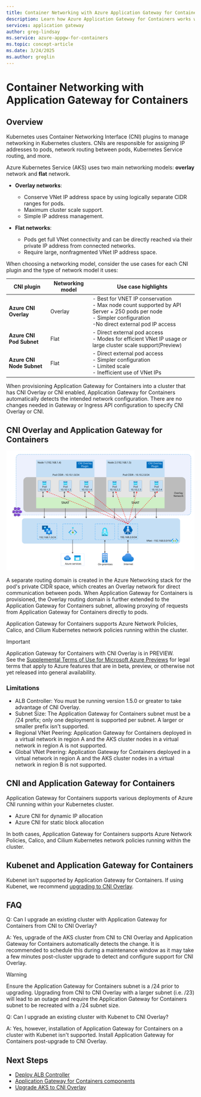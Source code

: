 ```yaml
---
title: Container Networking with Azure Application Gateway for Containers
description: Learn how Azure Application Gateway for Containers works with different container networking interfaces.
services: application gateway
author: greg-lindsay
ms.service: azure-appgw-for-containers
ms.topic: concept-article
ms.date: 3/24/2025
ms.author: greglin
---
```


# Container Networking with Application Gateway for Containers

## Overview

Kubernetes uses Container Networking Interface (CNI) plugins to manage networking in Kubernetes clusters. CNIs are responsible for assigning IP addresses to pods, network routing between pods, Kubernetes Service routing, and more.

Azure Kubernetes Service (AKS) uses two main networking models: **overlay** network and **flat** network.

* **Overlay networks**:
  * Conserve VNet IP address space by using logically separate CIDR ranges for pods.
  * Maximum cluster scale support.
  * Simple IP address management.
  
* **Flat networks**:
  * Pods get full VNet connectivity and can be directly reached via their private IP address from connected networks.
  * Require large, nonfragmented VNet IP address space.

When choosing a networking model, consider the use cases for each CNI plugin and the type of network model it uses:

| CNI plugin | Networking model | Use case highlights |
|-------------|----------------------|-----------------------|
| **Azure CNI Overlay** | Overlay | - Best for VNET IP conservation<br/>- Max node count supported by API Server + 250 pods per node<br/>- Simpler configuration<br/> -No direct external pod IP access |
| **Azure CNI Pod Subnet** | Flat | - Direct external pod access<br/>- Modes for efficient VNet IP usage _or_ large cluster scale support(Preview) |
| **Azure CNI Node Subnet** | Flat | - Direct external pod access<br/>- Simpler configuration <br/>- Limited scale <br/>- Inefficient use of VNet IPs |

When provisioning Application Gateway for Containers into a cluster that has CNI Overlay or CNI enabled, Application Gateway for Containers automatically detects the intended network configuration. There are no changes needed in Gateway or Ingress API configuration to specify CNI Overlay or CNI.

## CNI Overlay and Application Gateway for Containers

![Diagram depicting traffic from the Internet ingressing into Application Gateway for Containers and being sent to backend pods in an overlay network in AKS.](./media/container-networking/application-gateway-for-containers-cni-overlay.svg)

A separate routing domain is created in the Azure Networking stack for the pod's private CIDR space, which creates an Overlay network for direct communication between pods. When Application Gateway for Containers is provisioned, the Overlay routing domain is further extended to the Application Gateway for Containers subnet, allowing proxying of requests from Application Gateway for Containers directly to pods.

Application Gateway for Containers supports Azure Network Policies, Calico, and Cilium Kubernetes network policies running within the cluster.

> [!IMPORTANT]
> Application Gateway for Containers with CNI Overlay is in PREVIEW.<br>
> See the [Supplemental Terms of Use for Microsoft Azure Previews](https://azure.microsoft.com/support/legal/preview-supplemental-terms/) for legal terms that apply to Azure features that are in beta, preview, or otherwise not yet released into general availability.

### Limitations

* ALB Controller: You must be running version 1.5.0 or greater to take advantage of CNI Overlay.
* Subnet Size: The Application Gateway for Containers subnet must be a /24 prefix; only one deployment is supported per subnet. A larger or smaller prefix isn't supported.
* Regional VNet Peering: Application Gateway for Containers deployed in a virtual network in region A and the AKS cluster nodes in a virtual network in region A is not supported.
* Global VNet Peering: Application Gateway for Containers deployed in a virtual network in region A and the AKS cluster nodes in a virtual network in region B is not supported.

## CNI and Application Gateway for Containers

Application Gateway for Containers supports various deployments of Azure CNI running within your Kubernetes cluster.

* Azure CNI for dynamic IP allocation
* Azure CNI for static block allocation

In both cases, Application Gateway for Containers supports Azure Network Policies, Calico, and Cilium Kubernetes network policies running within the cluster.

## Kubenet and Application Gateway for Containers

Kubenet isn't supported by Application Gateway for Containers. If using Kubenet, we recommend [upgrading to CNI Overlay](/azure/aks/upgrade-aks-ipam-and-dataplane#kubenet-cluster-upgrade).

## FAQ

Q: Can I upgrade an existing cluster with Application Gateway for Containers from CNI to CNI Overlay?

A: Yes, upgrade of the AKS cluster from CNI to CNI Overlay and Application Gateway for Containers automatically detects the change. It is recommended to schedule this during a maintenance window as it may take a few minutes post-cluster upgrade to detect and configure support for CNI Overlay.

>[!WARNING]
> Ensure the Application Gateway for Containers subnet is a /24 prior to upgrading. Upgrading from CNI to CNI Overlay with a larger subnet (i.e. /23) will lead to an outage and require the Application Gateway for Containers subnet to be recreated with a /24 subnet size.

Q: Can I upgrade an existing cluster with Kubenet to CNI Overlay?

A: Yes, however, installation of Application Gateway for Containers on a cluster with Kubenet isn't supported. Install Application Gateway for Containers post-upgrade to CNI Overlay.

## Next Steps

* [Deploy ALB Controller](quickstart-deploy-application-gateway-for-containers-alb-controller.md?tabs=install-helm-windows)
* [Application Gateway for Containers components](application-gateway-for-containers-components.md)
* [Upgrade AKS to CNI Overlay](/azure/aks/upgrade-aks-ipam-and-dataplane#upgrade-an-existing-cluster-to-azure-cni-overlay)

